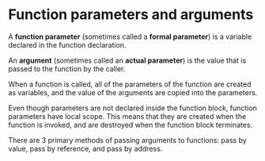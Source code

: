 # Function parameters and arguments

A **function parameter** (sometimes called a **formal parameter**) is a variable declared in the function declaration.

An **argument** (sometimes called an **actual parameter**) is the value that is passed to the function by the caller.

When a function is called, all of the parameters of the function are created as variables, and the value of the arguments are copied into the parameters.

Even though parameters are not declared inside the function block, function parameters have local scope. This means that they are created when the function is invoked, and are destroyed when the function block terminates.

There are 3 primary methods of passing arguments to functions: pass by value, pass by reference, and pass by address.
